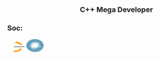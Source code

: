 <h3 align="center">C++ Mega Developer</h3>

<h3 align="left">Soc:</h3>
<p align="left">
<a href="https://leetcode.com/u/SasunHuevich/" target="blank"><img align="center" src="images/leet-code.svg" alt="SasunHuevich" height="30" width="40" /></a>
<a href="https://habr.com/ru/users/SasunHuevich/" target="blank"><img align="center" src="images/habr.svg" alt="SasunHuevich" height="30" width="40" /></a>
</p>
